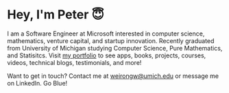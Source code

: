 # Hey, I'm Peter 😇

<!--
**weirongw23/weirongw23** is a ✨ _special_ ✨ repository because its `README.md` (this file) appears on your GitHub profile.

Here are some ideas to get you started:

- 🔭 I’m currently working on ...
- 🌱 I’m currently learning ...
- 👯 I’m looking to collaborate on ...
- 🤔 I’m looking for help with ...
- 💬 Ask me about ...
- 📫 How to reach me: ...
- 😄 Pronouns: ...
- ⚡ Fun fact: ...
-->
I am a Software Engineer at Microsoft interested in computer science, mathematics, venture capital, and startup innovation. Recently graduated from University of Michigan studying Computer Science, Pure Mathematics, and Statisitcs. Visit [my portfolio](weirongw23.github.io) to see apps, books, projects, courses, videos, technical blogs, testimonials, and more!

Want to get in touch? Contact me at weirongw@umich.edu or message me on LinkedIn. Go Blue!
<!--
## Experiences
| Company and Team  | Position | Date|
| ------------- | ------------- | ------------- |
| Uber (Maps Engineering)  | Software Engineering Intern  | Summer 2022 |
| Bubble (Visual Programming Language + User Data)  | Software Engineering Intern  | Winter 2022 |
| IBM (Intelligent Information/Computer Vision)  | Software Engineering Intern  | Spring + Summer 2021 |
| UniFlow  (Club Management Tools) | Front-End Software Engineer  | Winter 2021 |
| Aperio Systems (Cybersecurity ML)  | Product Management Intern  | Summer 2020 |
-->
